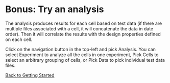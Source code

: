 # Bonus: Try an analysis

The analysis produces results for each cell based on test data (if there are multiple files associated with a cell, it will concatenate the data in date order). Then it will correlate the results with the design properties defined on each cell. 

Click on the navigation button in the top-left and pick Analysis. You can select Experiment to analyze all the cells in one experiment, Pick Cells to select an arbitrary grouping of cells, or Pick Data to pick individual test data files.

[Back to Getting Started](gettingstarted.md)
